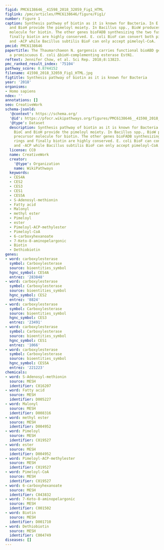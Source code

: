 ```yaml
---
figid: PMC6138646__41598_2018_32059_Fig1_HTML
figlink: /pmc/articles/PMC6138646/figure/Fig1/
number: Figure 1
caption: Synthesis pathway of biotin as it is known for Bacteria. In E. coli, BioC
  and BioH provide the pimeloyl moiety. In Bacillus spp., BioW produces the precursor
  molecule for biotin. The other genes bioFADB synthesizing the two fused rings and
  finally biotin are highly conserved. E. coli BioF can convert both pimeloyl-CoA
  and -ACP while Bacillus subtilis BioF can only accept pimeloyl-CoA.
pmcid: PMC6138646
papertitle: The Thaumarchaeon N. gargensis carries functional bioABD genes and has
  a promiscuous E. coli ΔbioH-complementing esterase EstN1.
reftext: Jennifer Chow, et al. Sci Rep. 2018;8:13823.
pmc_ranked_result_index: '75104'
pathway_score: 0.8744152
filename: 41598_2018_32059_Fig1_HTML.jpg
figtitle: Synthesis pathway of biotin as it is known for Bacteria
year: '2018'
organisms:
- Homo sapiens
ndex: ''
annotations: []
seo: CreativeWork
schema-jsonld:
  '@context': https://schema.org/
  '@id': https://pfocr.wikipathways.org/figures/PMC6138646__41598_2018_32059_Fig1_HTML.html
  '@type': Dataset
  description: Synthesis pathway of biotin as it is known for Bacteria. In E. coli,
    BioC and BioH provide the pimeloyl moiety. In Bacillus spp., BioW produces the
    precursor molecule for biotin. The other genes bioFADB synthesizing the two fused
    rings and finally biotin are highly conserved. E. coli BioF can convert both pimeloyl-CoA
    and -ACP while Bacillus subtilis BioF can only accept pimeloyl-CoA.
  license: CC0
  name: CreativeWork
  creator:
    '@type': Organization
    name: WikiPathways
  keywords:
  - CES4A
  - CES2
  - CES3
  - CES1
  - CES5A
  - S-Adenosyl-methionin
  - Fatty acid
  - Malonyl
  - methyl ester
  - Pimeloyl
  - ester
  - Pimeloyl-ACP-methylester
  - Pimeloyl-CoA
  - 6-carboxyhexanoate
  - 7-Keto-8-aminopelargonic
  - Biotin
  - Dethiobiotin
genes:
- word: carboxylesterase
  symbol: Carboxylesterase
  source: bioentities_symbol
  hgnc_symbol: CES4A
  entrez: '283848'
- word: carboxylesterase
  symbol: Carboxylesterase
  source: bioentities_symbol
  hgnc_symbol: CES2
  entrez: '8824'
- word: carboxylesterase
  symbol: Carboxylesterase
  source: bioentities_symbol
  hgnc_symbol: CES3
  entrez: '23491'
- word: carboxylesterase
  symbol: Carboxylesterase
  source: bioentities_symbol
  hgnc_symbol: CES1
  entrez: '1066'
- word: carboxylesterase
  symbol: Carboxylesterase
  source: bioentities_symbol
  hgnc_symbol: CES5A
  entrez: '221223'
chemicals:
- word: S-Adenosyl-methionin
  source: MESH
  identifier: C016207
- word: Fatty acid
  source: MESH
  identifier: D005227
- word: Malonyl
  source: MESH
  identifier: D008316
- word: methyl ester
  source: MESH
  identifier: D004952
- word: Pimeloyl
  source: MESH
  identifier: C019527
- word: ester
  source: MESH
  identifier: D004952
- word: Pimeloyl-ACP-methylester
  source: MESH
  identifier: C019527
- word: Pimeloyl-CoA
  source: MESH
  identifier: C019527
- word: 6-carboxyhexanoate
  source: MESH
  identifier: C043832
- word: 7-Keto-8-aminopelargonic
  source: MESH
  identifier: C001502
- word: Biotin
  source: MESH
  identifier: D001710
- word: Dethiobiotin
  source: MESH
  identifier: C004749
diseases: []
---
```

